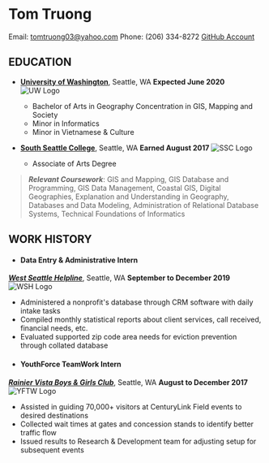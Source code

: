 # Tom Truong
Email: <tomtruong03@yahoo.com>
Phone: (206) 334-8272
[GitHub Account](https://github.com/TomTruong062399)

## **EDUCATION**
* **[University of Washington](https://www.washington.edu/)**, Seattle, WA
**Expected June 2020**
![UW Logo](https://s3-us-west-2.amazonaws.com/uw-s3-cdn/wp-content/uploads/sites/98/2014/09/07214435/Signature_Stacked_Purple_Hex.png)
  - Bachelor of Arts in Geography
    Concentration in GIS, Mapping and Society
  - Minor in Informatics
  - Minor in Vietnamese & Culture

* **[South Seattle College](https://southseattle.edu/)**, Seattle, WA
**Earned August 2017**
![SSC Logo](https://chambermaster.blob.core.windows.net/images/customers/1229/members/48/logos/MEMBER_PAGE_HEADER/SouthSeattleCollegeBlueBlackLogo-1(2).jpg)
  - Associate of Arts Degree


> **_Relevant Coursework_**: GIS and Mapping, GIS Database and Programming, GIS Data Management, Coastal GIS, Digital Geographies, Explanation and Understanding in Geography, Databases and Data Modeling, Administration of Relational Database Systems, Technical Foundations of Informatics


## **WORK HISTORY**
* #### **Data Entry & Administrative Intern**
**[_West Seattle Helpline_](http://wshelpline.org/)**, Seattle, WA
**September to December 2019**
![WSH Logo](https://wshelpline.org/assets/graphics/WSH-Logo.jpg)
  - Administered a nonprofit's database through CRM software with daily intake tasks
  - Compiled monthly statistical reports about client services, call received, financial needs, etc.
  - Evaluated supported zip code area needs for eviction prevention through collated database

* #### **YouthForce TeamWork Intern**
**[_Rainier Vista Boys & Girls Club_](https://positiveplace.org/youthforce/)**, Seattle, WA
**August to December 2017**
![YFTW Logo](https://lh3.googleusercontent.com/proxy/kUgEN3OEz0h7FEQ_JbMvAgUm9d3i-Eqqyrt_zPketVUbr-CLIIi6kGPPP5GVYTG9Z1dQChCCRc39FjOCU0f5q6uXIdt3gCsGbh3azzajLzHgcV-IYeAYS0Q)
  - Assisted in guiding 70,000+ visitors at CenturyLink Field events to desired destinations
  - Collected wait times at gates and concession stands to identify better traffic flow
  - Issued results to Research & Development team for adjusting setup for subsequent events
